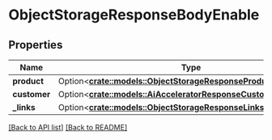 # ObjectStorageResponseBodyEnable

## Properties

Name | Type | Description | Notes
------------ | ------------- | ------------- | -------------
**product** | Option<[**crate::models::ObjectStorageResponseProductProduct**](ObjectStorageResponseProductProduct.md)> |  | 
**customer** | Option<[**crate::models::AiAcceleratorResponseCustomerCustomer**](AiAcceleratorResponseCustomerCustomer.md)> |  | 
**_links** | Option<[**crate::models::ObjectStorageResponseLinksLinks**](ObjectStorageResponseLinksLinks.md)> |  | 

[[Back to API list]](../README.md#documentation-for-api-endpoints) [[Back to README]](../README.md)


